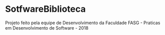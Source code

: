 # SotfwareBiblioteca
Projeto feito pela equipe de Desenvolvimento da Faculdade FASG - Praticas em Desenvolvimento de Software - 2018
